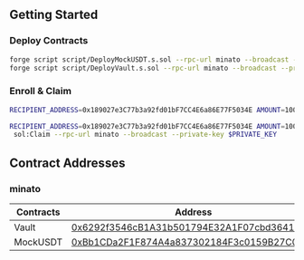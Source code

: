 
## Getting Started

### Deploy Contracts

```sh
forge script script/DeployMockUSDT.s.sol --rpc-url minato --broadcast --private-key $PRIVATE_KEY
forge script script/DeployVault.s.sol --rpc-url minato --broadcast --private-key $PRIVATE_KEY
```

### Enroll & Claim

```sh
RECIPIENT_ADDRESS=0x189027e3C77b3a92fd01bF7CC4E6a86E77F5034E AMOUNT=1000000 FROM_BINANCE_ID=71035696 forge script script/VaultScript.sol:Enroll --rpc-url minato --broadcast --private-key $PRIVATE_KEY

RECIPIENT_ADDRESS=0x189027e3C77b3a92fd01bF7CC4E6a86E77F5034E AMOUNT=1000000 forge script script/VaultScript.
 sol:Claim --rpc-url minato --broadcast --private-key $PRIVATE_KEY
```

## Contract Addresses

### minato

| Contracts              | Address                                                                                                                         |
|------------------------|---------------------------------------------------------------------------------------------------------------------------------|
| Vault                   | [0x6292f3546cB1A31b501794E32A1F07cbd3641c90](https://soneium-minato.blockscout.com/address/0x6292f3546cB1A31b501794E32A1F07cbd3641c90) |
| MockUSDT                   | [0xBb1CDa2F1F874A4a837302184F3c0159B27C0B41](https://soneium-minato.blockscout.com/address/0xBb1CDa2F1F874A4a837302184F3c0159B27C0B41) |
